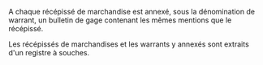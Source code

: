 A chaque récépissé de marchandise est annexé, sous la dénomination de warrant, un bulletin de gage contenant les mêmes mentions que le récépissé.

Les récépissés de marchandises et les warrants y annexés sont extraits d'un registre à souches.
